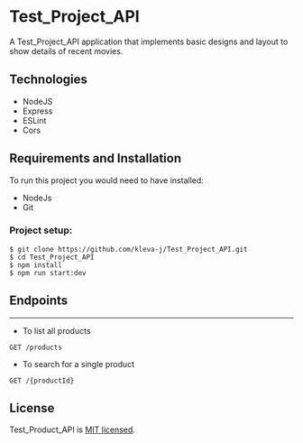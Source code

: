# Test_Project_API
A Test_Project_API application that implements basic designs and layout to show details of recent movies.


## Technologies
- NodeJS
- Express
- ESLint
- Cors

## Requirements and Installation

To run this project you would need to have installed:
- NodeJs
- Git

### Project setup:
```
$ git clone https://github.com/kleva-j/Test_Project_API.git
$ cd Test_Project_API
$ npm install
$ npm run start:dev
```

## Endpoints
---
* To list all products
```
GET /products
```

* To search for a single product
```
GET /{productId}
```

## License
Test_Product_API is [MIT licensed](https://github.com/kleva-j/Test_Project_API/blob/develop/LICENSE).
